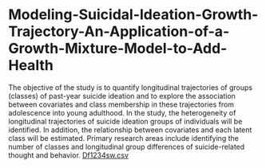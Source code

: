 # Modeling-Suicidal-Ideation-Growth-Trajectory-An-Application-of-a-Growth-Mixture-Model-to-Add-Health
The objective of the study is to quantify longitudinal trajectories of groups (classes) of past-year suicide ideation and to explore the association between covariates and class membership in these trajectories from adolescence into young adulthood. In the study, the heterogeneity of longitudinal trajectories of suicide ideation groups of individuals will be identified. In addition, the relationship between covariates and each latent class will be estimated. Primary research areas include identifying the number of classes and longitudinal group differences of suicide-related thought and behavior. 
[Df1234sw.csv](https://github.com/strategic-jp/Modeling-Suicidal-Ideation-Growth-Trajectory-An-Application-of-a-Growth-Mixture-Model-to-Add-Health/files/8306723/Df1234sw.csv)
